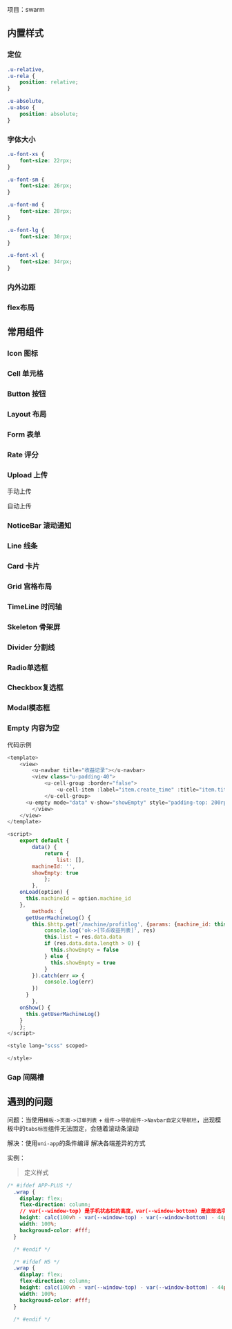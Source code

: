 项目：swarm



## 内置样式

### 定位

```css
.u-relative,
.u-rela {
	position: relative;
}

.u-absolute,
.u-abso {
	position: absolute;
}
```

### 字体大小

```css
.u-font-xs {
	font-size: 22rpx;
}

.u-font-sm {
	font-size: 26rpx;
}

.u-font-md {
	font-size: 28rpx;
}

.u-font-lg {
	font-size: 30rpx;
}

.u-font-xl {
	font-size: 34rpx;
}
```

### 内外边距

### flex布局

## 常用组件

### Icon 图标

### Cell 单元格

### Button 按钮

### Layout 布局

### Form 表单

### Rate 评分

### Upload 上传

手动上传

自动上传

### NoticeBar 滚动通知

### Line 线条

### Card 卡片

### Grid 宫格布局

### TimeLine 时间轴

### Skeleton 骨架屏

### Divider 分割线

### Radio单选框

### Checkbox复选框

### Modal模态框

### Empty 内容为空

代码示例

```js
<template>
	<view>
		<u-navbar title="收益记录"></u-navbar>
		<view class="u-padding-40">
			<u-cell-group :border="false">
				<u-cell-item :label="item.create_time" :title="item.title" :value="item.value" :arrow="false" :value-style="{'color': '#06AD5C'}" v-for="(item, index) in list"></u-cell-item>
			</u-cell-group>
      <u-empty mode="data" v-show="showEmpty" style="padding-top: 200rpx;"></u-empty>
		</view>
	</view>
</template>

<script>
	export default {
		data() {
			return {
				list: [],
        machineId: '',
        showEmpty: true
			};
		},
    onLoad(option) {
      this.machineId = option.machine_id
    },
		methods: {
      getUserMachineLog() {
        this.$http.get('/machine/profitlog', {params: {machine_id: this.machineId}}).then(res => {
            console.log('ok->[节点收益列表]', res)
            this.list = res.data.data
            if (res.data.data.length > 0) {
              this.showEmpty = false
            } else {
              this.showEmpty = true
            }
        }).catch(err => {
            console.log(err)
        })
      }
		},
    onShow() {
      this.getUserMachineLog()
    }
	};
</script>

<style lang="scss" scoped>

</style>

```



### Gap 间隔槽





## 遇到的问题

问题：当使用`模板->页面->订单列表` + `组件->导航组件->Navbar自定义导航栏`，出现模板中的`tabs标签`组件无法固定，会随着滚动条滚动

解决：使用`uni-app`的条件编译 解决各端差异的方式

实例：

> 定义样式

```css
/* #ifdef APP-PLUS */
  .wrap {
    display: flex;
    flex-direction: column;
    // var(--window-top) 是手机状态栏的高度，var(--window-bottom) 是底部选项卡tabbar的高度，44px 是uView组件 Navbar自定义导航栏的高度，80rpx 是 uView组件 tabs标签的高度
    height: calc(100vh - var(--window-top) - var(--window-bottom) - 44px - 80rpx);
    width: 100%;
    background-color: #fff;
  }

  /* #endif */

  /* #ifdef H5 */
  .wrap {
    display: flex;
    flex-direction: column;
    height: calc(100vh - var(--window-top) - var(--window-bottom) - 44px);
    width: 100%;
    background-color: #fff;
  }

  /* #endif */
```

